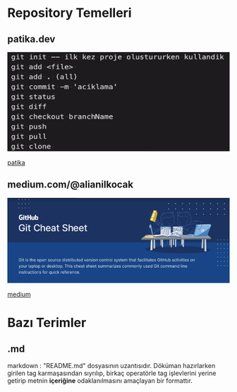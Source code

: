# Repository Temelleri
## patika.dev
![patika](/img/s11.png "patika common-png")

[patika](https://app.patika.dev/courses/git)

## medium.com/@alianilkocak
![github-git-cheat-sheet](/img/s22.png "git cheat sheet-pdf")
<a href="https://training.github.com/downloads/github-git-cheat-sheet.pdf">

[medium](https://medium.com/@alianilkocak/temel-git-terimleri-ve-komutlar%C4%B1-6bc62b802baf)


# Bazı Terimler
## .md
markdown : "README.md" dosyasının uzantısıdır. Döküman hazırlarken girilen tag karmaşasından sıyrılıp, birkaç operatörle tag işlevlerini yerine getirip metnin **içeriğine** odaklanılmasını amaçlayan bir formattır.

